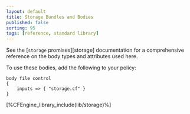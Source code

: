 ```yaml
---
layout: default
title: Storage Bundles and Bodies
published: false
sorting: 95
tags: [reference, standard library]
---
```


See the [`storage` promises][storage] documentation for a
comprehensive reference on the body types and attributes used here.

To use these bodies, add the following to your policy:

```cf3
body file control
{
	inputs => { "storage.cf" }
}
```



[%CFEngine_library_include(lib/storage)%]
